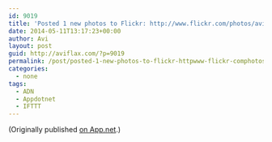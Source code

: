 ```yaml
---
id: 9019
title: 'Posted 1 new photos to Flickr: http://www.flickr.com/photos/avi4now/'
date: 2014-05-11T13:17:23+00:00
author: Avi
layout: post
guid: http://aviflax.com/?p=9019
permalink: /post/posted-1-new-photos-to-flickr-httpwww-flickr-comphotosavi4now-11/
categories:
  - none
tags:
  - ADN
  - Appdotnet
  - IFTTT
---
```

(Originally published [on App.net](http://alpha.app.net/aviflax/post/30236625).)